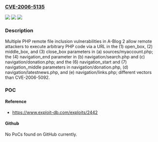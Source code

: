 ### [CVE-2006-5135](https://cve.mitre.org/cgi-bin/cvename.cgi?name=CVE-2006-5135)
![](https://img.shields.io/static/v1?label=Product&message=n%2Fa&color=blue)
![](https://img.shields.io/static/v1?label=Version&message=n%2Fa&color=blue)
![](https://img.shields.io/static/v1?label=Vulnerability&message=n%2Fa&color=brighgreen)

### Description

Multiple PHP remote file inclusion vulnerabilities in A-Blog 2 allow remote attackers to execute arbitrary PHP code via a URL in the (1) open_box, (2) middle_box, and (3) close_box parameters in (a) sources/myaccount.php; the (4) navigation_end parameter in (b) navigation/search.php and (c) navigation/donation.php; and the (6) navigation_start and (7) navigation_middle parameters in navigation/donation.php, (d) navigation/latestnews.php, and (e) navigation/links.php; different vectors than CVE-2006-5092.

### POC

#### Reference
- https://www.exploit-db.com/exploits/2442

#### Github
No PoCs found on GitHub currently.

